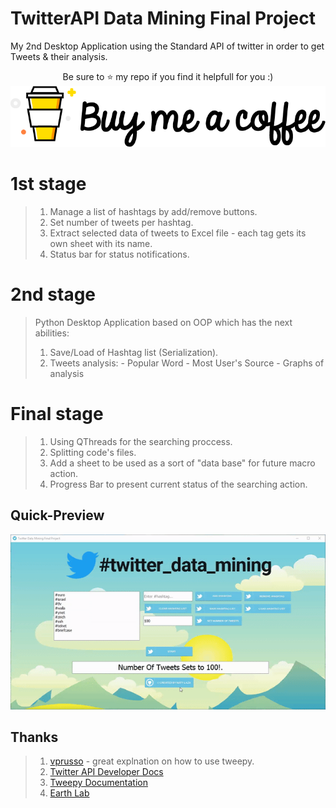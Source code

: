 # TwitterAPI Data Mining Final Project
My 2nd Desktop Application using the Standard API of twitter in order to get Tweets & their analysis.

<p align="center">Be sure to <g-emoji class="g-emoji" alias="star" fallback-src="https://assets-cdn.github.com/images/icons/emoji/unicode/2b50.png">⭐️</g-emoji> my repo if you find it helpfull for you :) <a href="paypal.me/NatyLaza"><img src="https://github.com/natylaza89/TwiterAPI_Data_Mining/blob/master/coffee.png">
</a></p>

# 1st stage
>1. Manage a list of hashtags by add/remove buttons.
>2. Set number of tweets per hashtag.
>3. Extract selected data of tweets to Excel file - each tag gets its own sheet with its name.
>4. Status bar for status notifications.

# 2nd stage
>Python Desktop Application based on OOP which has the next abilities:
>1. Save/Load of Hashtag list (Serialization).
>2. Tweets analysis:
	- Popular Word
	- Most User's Source
	- Graphs of analysis

# Final stage
>1. Using QThreads for the searching proccess.
>2. Splitting code's files.
>3. Add a sheet to be used as a sort of "data base" for future macro action.
>4. Progress Bar to present current status of the searching action.


## Quick-Preview
<img src="https://github.com/natylaza89/TwiterAPI_Data_Mining/blob/master/twitter.gif">

## Thanks
>1. <a href="https://github.com/vprusso/youtube_tutorials/tree/master/twitter_python">vprusso</a> - great explnation on how to use tweepy.
>2. <a href="https://developer.twitter.com/en/docs">Twitter API Developer Docs</a>
>3. <a href="http://docs.tweepy.org">Tweepy Documentation</a>
>4. <a href="https://www.earthdatascience.org/courses/earth-analytics-python/using-apis-natural-language-processing-twitter/calculate-tweet-word-frequencies-in-python/">Earth Lab</a>
